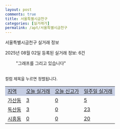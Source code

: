 ```yaml
---
layout: post
comments: true
title: 서울특별시금천구
categories: [실거래가]
permalink: /apt/서울특별시금천구
---
```


서울특별시금천구 실거래 정보

2025년 08월 02일 등록된 실거래 정보: 6건

<!--<script async src="https://pagead2.googlesyndication.com/pagead/js/adsbygoogle.js?client=ca-pub-3485438051770037"
 crossorigin="anonymous"></script>-->

<script type="text/javascript">
  google.charts.load('current', {'packages':['corechart']});
  google.charts.setOnLoadCallback(drawChart);

  function drawChart() {
    var data = google.visualization.arrayToDataTable([['거래일', '매매', '전월세', '전매'], ['21-01', 0, 3, 0], ['21-02', 0, 1, 0], ['21-03', 0, 1, 0], ['21-04', 0, 2, 0], ['21-05', 0, 3, 0], ['21-06', 0, 5, 0], ['21-07', 17, 75, 0], ['21-08', 88, 181, 0], ['21-09', 79, 163, 0], ['21-10', 73, 172, 0], ['21-11', 27, 132, 0], ['21-12', 24, 163, 0], ['22-01', 25, 151, 0], ['22-02', 15, 211, 0], ['22-03', 30, 211, 0], ['22-04', 43, 208, 0], ['22-05', 39, 170, 0], ['22-06', 20, 176, 0], ['22-07', 16, 169, 0], ['22-08', 2, 32, 0], ['23-07', 0, 3, 0], ['23-08', 0, 11, 0], ['23-09', 0, 5, 0], ['23-10', 4, 29, 0], ['23-11', 30, 183, 0], ['23-12', 35, 234, 0], ['24-01', 3, 8, 0], ['24-02', 0, 4, 0], ['24-03', 0, 2, 0], ['24-04', 0, 1, 0], ['24-05', 0, 4, 0], ['24-06', 1, 0, 0], ['24-07', 47, 48, 0], ['24-08', 86, 162, 0], ['24-09', 32, 132, 0], ['24-10', 46, 48, 46], ['24-11', 11, 0, 11], ['24-12', 42, 42, 42], ['25-01', 38, 38, 38], ['25-02', 58, 58, 58], ['25-03', 84, 84, 84], ['25-04', 56, 56, 56], ['25-05', 70, 70, 70], ['25-06', 128, 128, 128], ['25-07', 40, 40, 40]]);

    var options = {
      title: '최근 1년간 유형별 거래량 추이',
      legend: { position: 'bottom' }
    };

    setTimeout(function() {
        var chart = new google.visualization.LineChart(document.getElementById('columnchart_material'));
        chart.draw(data, (options));
        document.getElementById('loading').style.display = 'none';
        var dayLabel = (new Date()).getDay();
        if (dayLabel < 2) {
            sorttable.innerSortFunction.apply(document.getElementById('week'), []);
            sorttable.innerSortFunction.apply(document.getElementById('week'), []);        
        }
        else {
            sorttable.innerSortFunction.apply(document.getElementById('today'), []);
            sorttable.innerSortFunction.apply(document.getElementById('today'), []);
        }
    }, 200);

  }
</script>

<div id="loading" style="z-index:20; display: block; margin-left: 35px">"그래프를 그리고 있습니다"</div>
<div id="columnchart_material" style="width: 95%; margin-left: -35px; display: block"></div>
<!--<div style="width: 95%; margin-left: -35px; display: block">
      <script async src="https://pagead2.googlesyndication.com/pagead/js/adsbygoogle.js?client=ca-pub-3485438051770037"
          crossorigin="anonymous"></script>
      <ins class="adsbygoogle"
          style="display:block"
          data-ad-format="fluid"
          data-ad-layout-key="-fb+5w+4e-db+86"
          data-ad-client="ca-pub-3485438051770037"
          data-ad-slot="1827090281"></ins>
      <script>
          (adsbygoogle = window.adsbygoogle || []).push({});
      </script>
</div>-->
<br>

<font size='small' style='font-size: small;'>컬럼 제목을 누르면 정렬됩니다.</font>
<table class="sortable">
  <tr style='background-color: rgba(114, 132, 186,0.4);'>
    <td id="region"><a href="#">지역</a></td>
    <td id="today"><a href="#">오늘 실거래</a></td>
    <td id="today_new"><a href="#">오늘 신고가</a></td>
    <td id="week"><a href="#">일주일 실거래</a></td>
  </tr>

  
  <tr class="item">
    <td><a href="서울특별시금천구가산동">가산동</a></td>
    <td><a href="서울특별시금천구가산동">3</a></td>
    <td><a href="서울특별시금천구가산동">0</a></td>
    <td><a href="서울특별시금천구가산동">5</a></td>
  </tr>
    

  <tr class="item">
    <td><a href="서울특별시금천구독산동">독산동</a></td>
    <td><a href="서울특별시금천구독산동">3</a></td>
    <td><a href="서울특별시금천구독산동">0</a></td>
    <td><a href="서울특별시금천구독산동">23</a></td>
  </tr>
    

  <tr class="item">
    <td><a href="서울특별시금천구시흥동">시흥동</a></td>
    <td><a href="서울특별시금천구시흥동">0</a></td>
    <td><a href="서울특별시금천구시흥동">0</a></td>
    <td><a href="서울특별시금천구시흥동">20</a></td>
  </tr>
    


</table>


    
